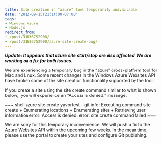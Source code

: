 ```yaml
---
title: Site creation in "azure" tool temporarily unavailable
date: '2012-09-15T21:14:00-07:00'
tags:
- Windows Azure
- Node.js
redirect_from:
- /post/31636752900/
- /post/31636752900/azure-site-create-bug/
---
```

<p><em><strong>Update: It appears that azure site start/stop are also affected. We are working on a fix for both issues.</strong></em></p>
<p>We are experiencing a temporary bug in the &ldquo;azure&rdquo; cross-platform tool for Mac and Linux. Some recent changes in the Windows Azure Websites API have broken some of the site creation functionality supported by the tool.</p>
<p>If you create a site using the site create command similar to what is shown below,  you will experience an &ldquo;Access is denied.&rdquo; message.</p>
~~~ shell
azure site create yavortest --git
info:    Executing command site create
+ Enumerating locations
+ Enumerating sites
+ Retrieving user information
error:   Access is denied.
error:   site create command failed
~~~
<p>We are sorry for this temporary inconvenience. We will push a fix to the Azure Websites API within the upcoming few weeks. In the mean time, please use the portal to create your sites and configure Git publishing.</p>
